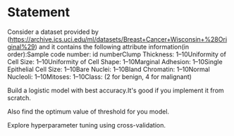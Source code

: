 # Statement


Consider a dataset provided by   (https://archive.ics.uci.edu/ml/datasets/Breast+Cancer+Wisconsin+%28Original%29) 
and it contains the following attribute information(in order):Sample code number: id numberClump Thickness: 1–10Uniformity of Cell Size: 1–10Uniformity of Cell Shape: 1–10Marginal Adhesion: 1–10Single Epithelial Cell Size: 1–10Bare Nuclei: 1–10Bland Chromatin: 1–10Normal Nucleoli: 1–10Mitoses: 1–10Class: (2 for benign, 4 for malignant)

Build a logistic model  with best accuracy.It's good if you implement it from scratch.

Also find the optimum value of threshold  for you model.

Explore hyperparameter tuning using cross-validation.
